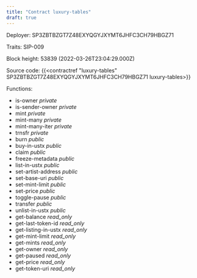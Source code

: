 ```yaml
---
title: "Contract luxury-tables"
draft: true
---
```

Deployer: SP3ZBTBZGT7Z48EXYQGYJXYMT6JHFC3CH79HBGZ71

Traits:
SIP-009 



Block height: 53839 (2022-03-26T23:04:29.000Z)

Source code: {{<contractref "luxury-tables" SP3ZBTBZGT7Z48EXYQGYJXYMT6JHFC3CH79HBGZ71 luxury-tables>}}

Functions:

* is-owner _private_
* is-sender-owner _private_
* mint _private_
* mint-many _private_
* mint-many-iter _private_
* trnsfr _private_
* burn _public_
* buy-in-ustx _public_
* claim _public_
* freeze-metadata _public_
* list-in-ustx _public_
* set-artist-address _public_
* set-base-uri _public_
* set-mint-limit _public_
* set-price _public_
* toggle-pause _public_
* transfer _public_
* unlist-in-ustx _public_
* get-balance _read_only_
* get-last-token-id _read_only_
* get-listing-in-ustx _read_only_
* get-mint-limit _read_only_
* get-mints _read_only_
* get-owner _read_only_
* get-paused _read_only_
* get-price _read_only_
* get-token-uri _read_only_
